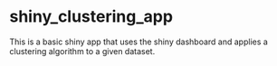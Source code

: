 # shiny_clustering_app
This is a basic shiny app that uses the shiny dashboard and applies a clustering algorithm to a given dataset.
